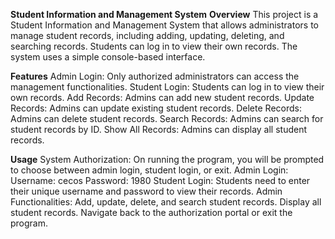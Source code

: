 **Student Information and Management System**
**Overview**
This project is a Student Information and Management System that allows administrators to manage student records, including adding, updating, deleting, and searching records. Students can log in to view their own records. The system uses a simple console-based interface.

**Features**
Admin Login: Only authorized administrators can access the management functionalities.
Student Login: Students can log in to view their own records.
Add Records: Admins can add new student records.
Update Records: Admins can update existing student records.
Delete Records: Admins can delete student records.
Search Records: Admins can search for student records by ID.
Show All Records: Admins can display all student records.

**Usage**
System Authorization: On running the program, you will be prompted to choose between admin login, student login, or exit.
Admin Login:
Username: cecos
Password: 1980
Student Login: Students need to enter their unique username and password to view their records.
Admin Functionalities:
Add, update, delete, and search student records.
Display all student records.
Navigate back to the authorization portal or exit the program.
